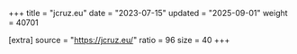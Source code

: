 +++
title = "jcruz.eu"
date = "2023-07-15"
updated = "2025-09-01"
weight = 40701

[extra]
source = "https://jcruz.eu/"
ratio = 96
size = 40
+++
